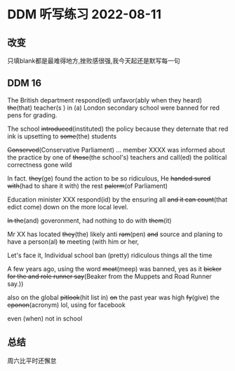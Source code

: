 # DDM 听写练习 2022-08-11

## 改变

只填blank都是最难得地方,挫败感很强,我今天起还是默写每一句

## DDM 16

The British department respond(ed) unfavor(ably when they heard) ~~the~~(that) teacher(s ) in (a) London secondary school were banned for red pens for grading.

The school ~~introduced~~(instituted) the policy because they  deternate that red ink is upsetting to ~~some~~(the) students

~~Conserved~~(Conservative Parliament) ... member XXXX was informed about the practice by one of ~~those~~(the school's) teachers and call(ed) the political correctness gone wild

In fact. ~~they~~(ge) found the action to be so ridiculous, He ~~handed sured with~~(had to share it with) the rest ~~palerm~~(of Parliament)

Education minister XXX respond(id) by the ensuring all ~~and it can count~~(that edict come) down on the more local level. 

~~In the~~(and) goveronment, had nothing to do with ~~them~~(it)

Mr XX has located ~~they~~(the) likely anti ~~ram~~(pen) ~~and~~ source and planing to have a person(al) ~~to~~ meeting (with him or her, 

Let's face it, Individual school  ban (pretty) ridiculous things all the time

A few years ago, using the word ~~meat~~(meep) was banned, yes as it ~~bicker for the and role runner say~~(Beaker from the Muppets and Road Runner say.))

also on the global ~~pitlook~~(hit list in) ~~on~~ the past year was high ~~fy~~(give) the ~~eponon~~(acronym) lol, using for facebook

even (when) not in school

## 总结

周六比平时还懈怠

